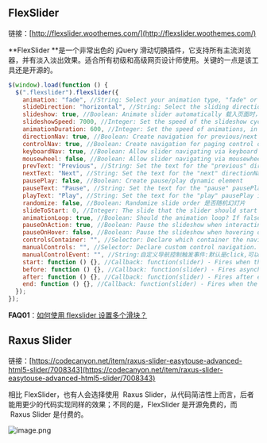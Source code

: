 ## FlexSlider

链接：[http://flexslider.woothemes.com/](http://flexslider.woothemes.com/)

**FlexSlider **是一个非常出色的 jQuery 滑动切换插件，它支持所有主流浏览器，并有淡入淡出效果。适合所有初级和高级网页设计师使用。关键的一点是该工具还是开源的。

```javascript
$(window).load(function () {
  $(".flexslider").flexslider({
    animation: "fade", //String: Select your animation type, "fade" or "slide"图片变换方式：淡入淡出或者滑动
    slideDirection: "horizontal", //String: Select the sliding direction, "horizontal" or "vertical"图片设置为滑动式时的滑动方向：左右或者上下
    slideshow: true, //Boolean: Animate slider automatically 载入页面时，是否自动播放
    slideshowSpeed: 7000, //Integer: Set the speed of the slideshow cycling, in milliseconds 自动播放速度毫秒
    animationDuration: 600, //Integer: Set the speed of animations, in milliseconds动画淡入淡出效果延时
    directionNav: true, //Boolean: Create navigation for previous/next navigation? (true/false)是否显示左右控制按钮
    controlNav: true, //Boolean: Create navigation for paging control of each clide? Note: Leave true for manualControls usage是否显示控制菜单
    keyboardNav: true, //Boolean: Allow slider navigating via keyboard left/right keys键盘左右方向键控制图片滑动
    mousewheel: false, //Boolean: Allow slider navigating via mousewheel鼠标滚轮控制制图片滑动
    prevText: "Previous", //String: Set the text for the "previous" directionNav item
    nextText: "Next", //String: Set the text for the "next" directionNav item
    pausePlay: false, //Boolean: Create pause/play dynamic element
    pauseText: "Pause", //String: Set the text for the "pause" pausePlay item
    playText: "Play", //String: Set the text for the "play" pausePlay item
    randomize: false, //Boolean: Randomize slide order 是否随机幻灯片
    slideToStart: 0, //Integer: The slide that the slider should start on. Array notation (0 = first slide)初始化第一次显示图片位置
    animationLoop: true, //Boolean: Should the animation loop? If false, directionNav will received "disable" classes at either end 是否循环滚动
    pauseOnAction: true, //Boolean: Pause the slideshow when interacting with control elements, highly recommended.
    pauseOnHover: false, //Boolean: Pause the slideshow when hovering over slider, then resume when no longer hovering
    controlsContainer: "", //Selector: Declare which container the navigation elements should be appended too. Default container is the flexSlider element. Example use would be ".flexslider-container", "#container", etc. If the given element is not found, the default action will be taken.
    manualControls: "", //Selector: Declare custom control navigation. Example would be ".flex-control-nav li" or "#tabs-nav li img", etc. The number of elements in your controlNav should match the number of slides/tabs.自定义控制导航
    manualControlEvent: "", //String:自定义导航控制触发事件:默认是click,可以设定hover
    start: function () {}, //Callback: function(slider) - Fires when the slider loads the first slide
    before: function () {}, //Callback: function(slider) - Fires asynchronously with each slider animation
    after: function () {}, //Callback: function(slider) - Fires after each slider animation completes
    end: function () {}, //Callback: function(slider) - Fires when the slider reaches the last slide (asynchronous)
  });
});
```

**FAQ01**：[如何使用 flexslider 设置多个滑块？](http://cn.voidcc.com/question/p-pumryoaf-hm.html)

## Raxus Slider

链接：[https://codecanyon.net/item/raxus-slider-easytouse-advanced-html5-slider/7008343](https://codecanyon.net/item/raxus-slider-easytouse-advanced-html5-slider/7008343)

相比 FlexSlider，也有人会选择使用  Raxus Slider，从代码简洁性上而言，后者能用更少的代码实现同样的效果；不同的是，FlexSlider 是开源免费的，而  Raxus Slider 是付费的。

![image.png](https://shub-1251708715.cos.ap-guangzhou.myqcloud.com/elog-docs-images/FlZgZ8YL5Q8BHfoWv8m1HUoUy8de.png)
